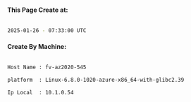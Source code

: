 
   
#### This Page Create at:

```bash

2025-01-26 - 07:33:00 UTC

```

#### Create By Machine:

```bash

Host Name : fv-az2020-545

platform  : Linux-6.8.0-1020-azure-x86_64-with-glibc2.39

Ip Local  : 10.1.0.54

```

